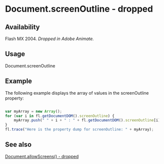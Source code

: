 # Document.screenOutline - dropped

## Availability

Flash MX 2004. *Dropped in Adobe Animate.*

## Usage

Document.screenOutline

## Example

The following example displays the array of values in the screenOutline property:

```javascript

var myArray = new Array();
for (var i in fl.getDocumentDOM().screenOutline) {
    myArray.push(" " + i + " : " + fl.getDocumentDOM().screenOutline[i]);
}
fl.trace("Here is the property dump for screenOutline: " + myArray);
```

## See also

[Document.allowScreens() - dropped](../Document_object/Document14.md)
